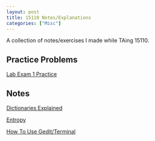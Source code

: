 ```yaml
---
layout: post
title: 15110 Notes/Explanations
categories: ["Misc"]
---
```


A collection of notes/exercises I made while TAing 15110.

## Practice Problems
[Lab Exam 1 Practice](https://docs.google.com/document/d/1A6VCmC9OSqsL-UgoPNPV2u7ZBxHviocWt3CjoAm9pE0/edit#heading=h.qrs0w7spgj6z)


## Notes
[Dictionaries Explained](https://gist.github.com/RONNCC/3fdd7caaa457de300906)

[Entropy](http://htmlpreview.github.io/?https://gist.githubusercontent.com/RONNCC/a7907d9ead07f74c3c73/raw/1fc75e0154295e3c0a643055587dcbbf58926476/Entropy.html)

[How To Use Gedit/Terminal](https://www.cs.cmu.edu/~15110/other/terminal-gedit-python.pdf)